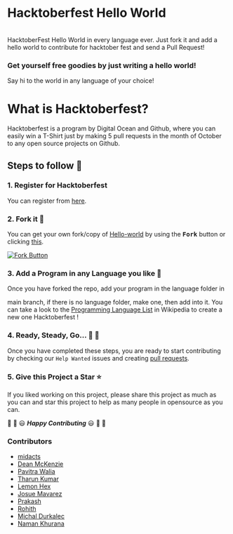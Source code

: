 # Hacktoberfest Hello World

<br/>
HacktoberFest Hello World in every language ever.
Just fork it and add a hello world to contribute for hacktober fest and send a Pull Request!

### Get yourself free goodies by just writing a hello world!
Say hi to the world in any language of your choice!


# What is Hacktoberfest?
Hacktoberfest is a program by Digital Ocean and Github, where you can easily win a T-Shirt just by making 5 pull requests in the month of October to any open source projects on Github.

## Steps to follow :scroll:

### 1. Register for Hacktoberfest
You can register from [here](https://hacktoberfest.digitalocean.com).

### 2. Fork it :fork_and_knife:

You can get your own fork/copy of [Hello-world](https://github.com/piyush97/Hacktoberfest) by using the <kbd><b>Fork</b></kbd></a> button or clicking [this](https://github.com/piyush97/Hacktoberfest/).

 [![Fork Button](https://help.github.com/assets/images/help/repository/fork_button.jpg)](https://github.com/piyush97/Hacktoberfest)

### 3. Add a Program in any Language you like :rabbit2:

Once you have forked the repo, add your program in the language folder in 

main branch, if there is no language folder, make one, then add into it.
You can take a look to the [Programming Language List](https://en.wikipedia.org/wiki/List_of_programming_languages) in Wikipedia to create a new one Hacktoberfest !

### 4. Ready, Steady, Go... :turtle: :rabbit2:

Once you have completed these steps, you are ready to start contributing
by checking our `Help Wanted` issues and creating [pull requests](https://github.com/piyush97/Hacktoberfest/pulls).

### 5. Give this Project a Star :star:

If you liked working on this project, please share this project as much
as you can and star this project to help as many people in opensource as you can.


:tada: :confetti_ball: :smiley: _**Happy Contributing**_ :smiley: :confetti_ball: :tada:

### Contributors
- [midacts](https://github.com/midacts)
- [Dean McKenzie](https://github.com/tuxhedoh)
- [Pavitra Walia](https://github.com/pavitrawalia)
- [Tharun Kumar](https://github.com/tharun634)
- [Lemon Hex](https://github.com/LemonHex)
- [Josue Mavarez](https://github.com/jMavarez)
- [Prakash](https://github.com/Prakash3008)
- [Rohith](https://github.com/RohithS001)
- [Michal Durkalec](https://github.com/mehowthe)
- [Naman Khurana](https://github.com/NamanKhurana)
